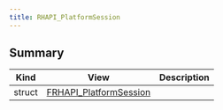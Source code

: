 ```yaml
---
title: RHAPI_PlatformSession
---
```


## Summary
| Kind | View | Description |
|------|------|-------------|
|struct|[FRHAPI_PlatformSession](/unreal-plugins/all/structfrhapi__platformsession/#structFRHAPI__PlatformSession)||
